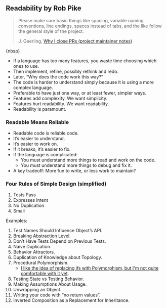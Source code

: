 ## Readability by Rob Pike

> Please make sure basic things like spacing, variable naming conventions,
> line endings, spaces instead of tabs, and the like follow
> the general style of the project.
>
> J. Geerling, [Why I close PRs (project maintainer notes)](http://www.jeffgeerling.com/blog/2016/why-i-close-prs-oss-project-maintainer-notes)

{nbsp}

* If a language has too many features, you waste time choosing which ones to use.
* Then implement, refine, possibly rethink and redo.
* Later, “Why does the code work this way?”
* The code is harder to understand simply because it is using
  a more complex language.
* Preferable to have just one way, or at least fewer, simpler ways.
* Features add complexity. We want simplicity.
* Features hurt readability. We want readability.
* Readability is paramount.

### Readable Means Reliable

* Readable code is reliable code.
* It’s easier to understand.
* It’s easier to work on.
* If it breaks, it’s easier to fix.
* If the language is complicated:
  - You must understand more things to read and work on the code.
  - You must understand more things to debug and fix it.
* A key tradeoff: More fun to write, or less work to maintain?


### Four Rules of Simple Design (simplified)

1. Tests Pass
1. Expresses Intent
1. No Duplication
1. Small

Examples:

1. Test Names Should Influence Object’s API.
1. Breaking Abstraction Level.
1. Don’t Have Tests Depend on Previous Tests.
1. Naive Duplication.
1. Behavior Attractors.
1. Duplication of Knowledge about Topology.
1. Procedural Polymorphism.
    - [I like the idea of replacing ifs with Polymorphism, but I'm not quite comfortable with it yet](https://gist.github.com/jamesarosen/5881146).
1. Testing State vs Testing Behavior.
1. Making Assumptions About Usage.
1. Unwrapping an Object.
1. Writing your code with “no return values”.
1. Inverted Composition as a Replacement for Inheritance.
